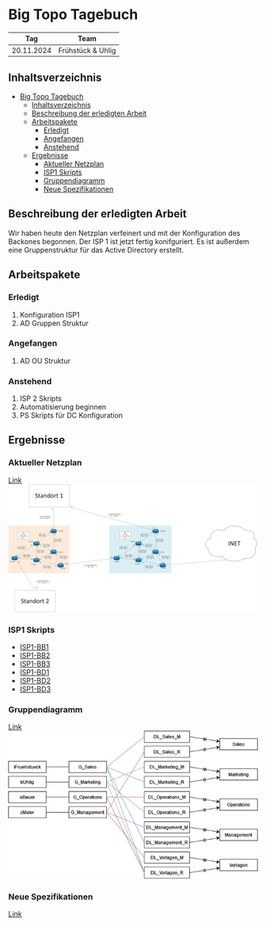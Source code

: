 # Big Topo Tagebuch

| Tag        | Team              |
| ---------- | ----------------- |
| 20.11.2024 | Frühstück & Uhlig |

## Inhaltsverzeichnis

- [Big Topo Tagebuch](#big-topo-tagebuch)
  - [Inhaltsverzeichnis](#inhaltsverzeichnis)
  - [Beschreibung der erledigten Arbeit](#beschreibung-der-erledigten-arbeit)
  - [Arbeitspakete](#arbeitspakete)
    - [Erledigt](#erledigt)
    - [Angefangen](#angefangen)
    - [Anstehend](#anstehend)
  - [Ergebnisse](#ergebnisse)
    - [Aktueller Netzplan](#aktueller-netzplan)
    - [ISP1 Skripts](#isp1-skripts)
    - [Gruppendiagramm](#gruppendiagramm)
    - [Neue Spezifikationen](#neue-spezifikationen)

## Beschreibung der erledigten Arbeit

Wir haben heute den Netzplan verfeinert und mit der Konfiguration des Backones begonnen. Der ISP 1 ist jetzt fertig konifguriert. Es ist außerdem eine Gruppenstruktur für das Active Directory erstellt.

## Arbeitspakete

### Erledigt

1. Konfiguration ISP1
2. AD Gruppen Struktur

### Angefangen

1. AD OU Struktur

### Anstehend

1. ISP 2 Skripts
2. Automatisierung beginnen
3. PS Skripts für DC Konfiguration

## Ergebnisse

### Aktueller Netzplan

[Link](../plan/Netzplan/Backbone.png)
![Backbone](../plan/Netzplan/Backbone.png)

### ISP1 Skripts

- [ISP1-BB1](../scripts/ISP_1/ISP1-BB1.ios)
- [ISP1-BB2](../scripts/ISP_1/ISP1-BB2.ios)
- [ISP1-BB3](../scripts/ISP_1/ISP1-BB3.ios)
- [ISP1-BD1](../scripts/ISP_1/ISP1-BD1.ios)
- [ISP1-BD2](../scripts/ISP_1/ISP1-BD2.ios)
- [ISP1-BD3](../scripts/ISP_1/ISP1-BD3.ios)

### Gruppendiagramm

[Link](../plan/AD/Gruppen/Gruppen.png)
![Gruppendiagramm](../plan/AD/Gruppen/Gruppen.png)

### Neue Spezifikationen

[Link](../Spezifikationen.md)
